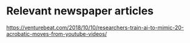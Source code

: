 # Relevant newspaper articles

https://venturebeat.com/2018/10/10/researchers-train-ai-to-mimic-20-acrobatic-moves-from-youtube-videos/